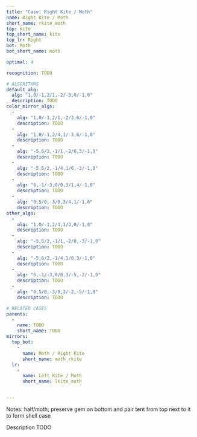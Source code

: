 ```yaml
---
title: "Case: Right Kite / Moth"
name: Right Kite / Moth
short_name: rkite_moth
top: Kite
top_short_name: kite
top_lr: Right
bot: Moth
bot_short_name: moth

optimal: 4

recognition: TODO

# ALGORITHMS
default_alg:
  alg: "1,0/-1,2/1,-2/-3,0/-1,0"
  description: TODO
color_mirror_algs:
  -
    alg: "1,0/-1,2/1,-2/3,6/-1,0"
    description: TODO
  -
    alg: "1,0/-1,2/4,1/-3,6/-1,0"
    description: TODO
  -
    alg: "-5,6/2,-1/1,-2/6,3/-1,0"
    description: TODO
  -
    alg: "-5,6/2,-1/4,1/6,-3/-1,0"
    description: TODO
  -
    alg: "6,-1/-3,0/0,3/1,4/-1,0"
    description: TODO
  -
    alg: "0,5/0,-3/0,3/4,1/-1,0"
    description: TODO
other_algs:
  -
    alg: "1,0/-1,2/4,1/3,0/-1,0"
    description: TODO
  -
    alg: "-5,6/2,-1/1,-2/0,-3/-1,0"
    description: TODO
  -
    alg: "-5,6/2,-1/4,1/0,3/-1,0"
    description: TODO
  -
    alg: "6,-1/-3,0/0,3/-5,-2/-1,0"
    description: TODO
  -
    alg: "0,5/0,-3/0,3/-2,-5/-1,0"
    description: TODO

# RELATED CASES
parents:
  -
    name: TODO
    short_name: TODO
mirrors:
  top_bot:
    -
      name: Moth / Right Kite
      short_name: moth_rkite
  lr:
    -
      name: Left Kite / Moth
      short_name: lkite_moth


---
```


Notes: half/moth; preserve gem on bottom and pair tent from top next to it to form shell case

Description TODO

